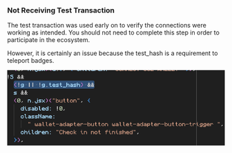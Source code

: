 ### Not Receiving Test Transaction

The test transaction was used early on to verify the connections were working as intended.  You should not need to complete this step in order to participate in the ecosystem.

However, it is certainly an issue because the test_hash is a requirement to teleport badges.

![badge teleport checkin](test_hash.png)